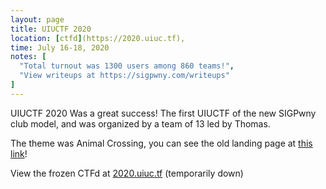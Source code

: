 ```yaml
---
layout: page
title: UIUCTF 2020
location: [ctfd](https://2020.uiuc.tf), 
time: July 16-18, 2020
notes: [
  "Total turnout was 1300 users among 860 teams!",
  "View writeups at https://sigpwny.com/writeups"
]
---
```


UIUCTF 2020 Was a great success! The first UIUCTF of the new SIGPwny club model, and was organized by a team of 13 led by Thomas.

The theme was Animal Crossing, you can see the old landing page at [this link](https://uiuctf.sigpwny.com/2020)!

View the frozen CTFd at [2020.uiuc.tf](https://2020.uiuc.tf) (temporarily down)
